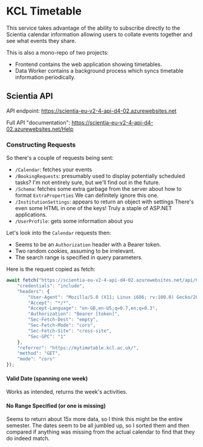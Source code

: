 # KCL Timetable

This service takes advantage of the ability to subscribe directly to the Scientia calendar information allowing users to collate events together and see what events they share.

This is also a mono-repo of two projects:
- Frontend contains the web application showing timetables.
- Data Worker contains a background process which syncs timetable information periodically.

## Scientia API

API endpoint: https://scientia-eu-v2-4-api-d4-02.azurewebsites.net

Full API "documentation": https://scientia-eu-v2-4-api-d4-02.azurewebsites.net/Help

### Constructing Requests

So there's a couple of requests being sent:
- `/Calendar`: fetches your events
- `/BookingRequests`: presumably used to display potentially scheduled tasks?
  I'm not entirely sure, but we'll find out in the future.
- `/Schema`: fetches some extra garbage from the server about how to format `ExtraProperties`
  We can definitely ignore this one.
- `/InstitutionSettings`: appears to return an object with settings
  There's even some HTML in one of the keys! Truly a staple of ASP.NET applications.
- `/UserProfile`: gets some information about you

Let's look into the `Calendar` requests then:
- Seems to be an `Authorization` header with a Bearer token.
- Two random cookies, assuming to be irrelevant.
- The search range is specified in query parameters.

Here is the request copied as fetch:

```js
await fetch("https://scientia-eu-v2-4-api-d4-02.azurewebsites.net/api/Calendar?StartDate=2021-09-30T23%3A00%3A00.000Z&EndDate=2021-10-31T23%3A59%3A59.999Z", {
    "credentials": "include",
    "headers": {
        "User-Agent": "Mozilla/5.0 (X11; Linux i686; rv:100.0) Gecko/20100101 Firefox/100.0",
        "Accept": "*/*",
        "Accept-Language": "en-GB,en-US;q=0.7,en;q=0.3",
        "Authorization": "Bearer [token]",
        "Sec-Fetch-Dest": "empty",
        "Sec-Fetch-Mode": "cors",
        "Sec-Fetch-Site": "cross-site",
        "Sec-GPC": "1"
    },
    "referrer": "https://mytimetable.kcl.ac.uk/",
    "method": "GET",
    "mode": "cors"
});
```

#### Valid Date (spanning one week)

Works as intended, returns the week's activities.

#### No Range Specified (or one is missing)

Seems to return about 15x more data, so I think this might be the entire semester. The dates seem to be all jumbled up, so I sorted them and then compared if anything was missing from the actual calendar to find that they do indeed match.
